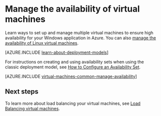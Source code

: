 <properties
    pageTitle="Manage the availability of Windows VMs | Azure"
    description="Learn how to use multiple virtual machines to ensure high availability for your Windows application in Azure"
    services="virtual-machines-windows"
    documentationcenter=""
    author="cynthn"
    manager="timlt"
    editor="tysonn"
    tags="azure-resource-manager,azure-service-management" />
<tags
    ms.assetid="02351953-7b6a-4657-b9e1-de2ea8f6aa05"
    ms.service="virtual-machines-windows"
    ms.workload="infrastructure-services"
    ms.tgt_pltfrm="vm-windows"
    ms.devlang="na"
    ms.topic="article"
    ms.date="11/14/2016"
    wacn.date=""
    ms.author="cynthn" />

# Manage the availability of virtual machines
Learn ways to set up and manage multiple virtual machines to ensure high availability for your Windows application in Azure. You can also [manage the availability of Linux virtual machines](/documentation/articles/virtual-machines-linux-manage-availability/).

[AZURE.INCLUDE [learn-about-deployment-models](../../includes/learn-about-deployment-models-both-include.md)]

For instructions on creating and using availability sets when using the classic deployment model, see [How to Configure an Availability Set](/documentation/articles/virtual-machines-windows-classic-configure-availability/).

[AZURE.INCLUDE [virtual-machines-common-manage-availability](../../includes/virtual-machines-common-manage-availability.md)]

## Next steps
To learn more about load balancing your virtual machines, see [Load Balancing virtual machines](/documentation/articles/virtual-machines-windows-load-balance/).

